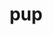 ---
category: 3-letters
denotation: null
name: pup
reference_link: https://www.etymonline.com/word/pup
root_language: null
root_name: null
title: pup
type: free
word_sums:
- respelling: pup
  sum: 'Pup + '
---